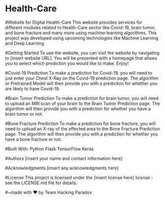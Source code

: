 # Health-Care


#Website for Digital Health-Care
This website provides services for different modules related to Health-Care sector like Covid-19, brain tumor, and bone fracture and many more using machine learning algorithms. This project was developed using upcoming technologies like Machine Learning and Deep Learning.


#Getting Started
To use the website, you can visit the website by navigating to [insert website URL]. You will be presented with a homepage that allows you to select which prediction you would like to make.
Enjoy!


#Covid-19 Prediction
To make a prediction for Covid-19, you will need to just enter your Chest X-Ray on the Covid-19 prediction page. The algorithm or Pretrained Model will then provide you with a prediction for whether you are likely to have Covid-19.

#Brain Tumor Prediction
To make a prediction for brain tumor, you will need to upload an MRI scan of your brain to the Brain Tumor Prediction page. The algorithm will then provide you with a prediction for whether you have a brain tumor or not.

#Bone Fracture Prediction
To make a prediction for bone fracture, you will need to upload an X-ray of the affected area to the Bone Fracture Prediction page. The algorithm will then provide you with a prediction for whether you have a bone fracture or not.

#Built With:
Python
Flask
TensorFlow
Keras


#Authors
[insert your name and contact information here]

#Acknowledgments
[insert any acknowledgments here]

#License
This project is licensed under the [insert license here] license - see the LICENSE.md file for details.



#~made with ❤️ by Team Hacking Paradox
